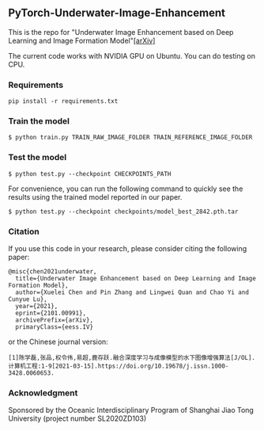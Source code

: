 ## PyTorch-Underwater-Image-Enhancement

This is the repo for "Underwater Image Enhancement based on Deep Learning and Image Formation Model"[[arXiv]](https://arxiv.org/abs/2101.00991)

The current code works with NVIDIA GPU on Ubuntu. You can do testing on CPU. 

### Requirements
    pip install -r requirements.txt

### Train the model
    $ python train.py TRAIN_RAW_IMAGE_FOLDER TRAIN_REFERENCE_IMAGE_FOLDER
### Test the model
    $ python test.py --checkpoint CHECKPOINTS_PATH
For convenience, you can run the following command to quickly see the results using the trained model reported in our paper.

    $ python test.py --checkpoint checkpoints/model_best_2842.pth.tar
### Citation
If you use this code in your research, please consider citing the following paper:

    @misc{chen2021underwater,
      title={Underwater Image Enhancement based on Deep Learning and Image Formation Model}, 
      author={Xuelei Chen and Pin Zhang and Lingwei Quan and Chao Yi and Cunyue Lu},
      year={2021},
      eprint={2101.00991},
      archivePrefix={arXiv},
      primaryClass={eess.IV}
 or the Chinese journal version:
 
    [1]陈学磊,张品,权令伟,易超,鹿存跃.融合深度学习与成像模型的水下图像增强算法[J/OL].计算机工程:1-9[2021-03-15].https://doi.org/10.19678/j.issn.1000-3428.0060653.
### Acknowledgment
Sponsored by the Oceanic Interdisciplinary Program of Shanghai Jiao Tong University (project number SL2020ZD103)
